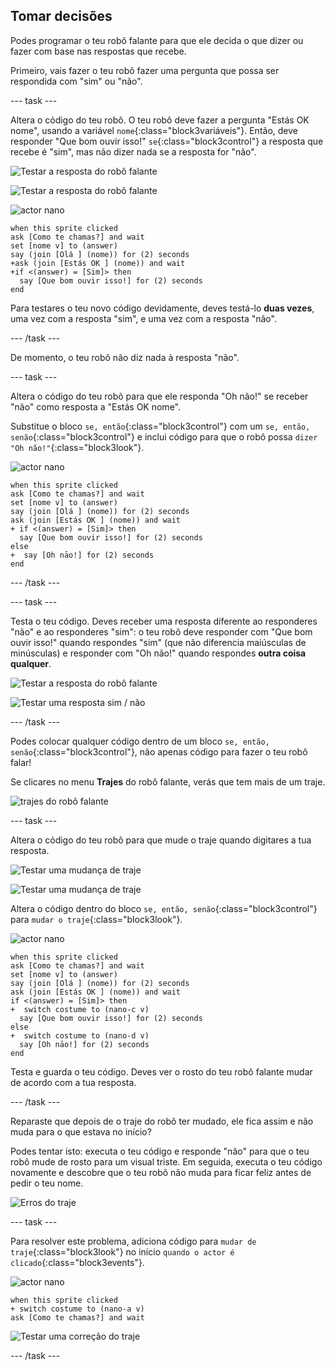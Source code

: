 ## Tomar decisões

Podes programar o teu robô falante para que ele decida o que dizer ou fazer com base nas respostas que recebe.

Primeiro, vais fazer o teu robô fazer uma pergunta que possa ser respondida com "sim" ou "não".

--- task ---

Altera o código do teu robô. O teu robô deve fazer a pergunta "Estás OK nome", usando a variável `nome`{:class="block3variáveis"}. Então, deve responder "Que bom ouvir isso!" `se`{:class="block3control"} a resposta que recebe é "sim", mas não dizer nada se a resposta for "não".

![Testar a resposta do robô falante](images/chatbot-if-test1-annotated.png)

![Testar a resposta do robô falante](images/chatbot-if-test2.png)

![actor nano](images/nano-sprite.png)

```blocks3
when this sprite clicked
ask [Como te chamas?] and wait
set [nome v] to (answer)
say (join [Olá ] (nome)) for (2) seconds
+ask (join [Estás OK ] (nome)) and wait
+if <(answer) = [Sim]> then 
  say [Que bom ouvir isso!] for (2) seconds
end
```

Para testares o teu novo código devidamente, deves testá-lo **duas vezes**, uma vez com a resposta "sim", e uma vez com a resposta "não".

--- /task ---

De momento, o teu robô não diz nada à resposta "não".

--- task ---

Altera o código do teu robô para que ele responda "Oh não!" se receber "não" como resposta a "Estás OK nome".

Substitue o bloco `se, então`{:class="block3control"} com um `se, então, senão`{:class="block3control"} e inclui código para que o robô possa `dizer "Oh não!"`{:class="block3look"}.

![actor nano](images/nano-sprite.png)

```blocks3
when this sprite clicked
ask [Como te chamas?] and wait
set [nome v] to (answer)
say (join [Olá ] (nome)) for (2) seconds
ask (join [Estás OK ] (nome)) and wait
+ if <(answer) = [Sim]> then 
  say [Que bom ouvir isso!] for (2) seconds
else 
+  say [Oh nāo!] for (2) seconds
end
```

--- /task ---

--- task ---

Testa o teu código. Deves receber uma resposta diferente ao responderes "não" e ao responderes "sim": o teu robô deve responder com "Que bom ouvir isso!" quando respondes "sim" (que não diferencia maiúsculas de minúsculas) e responder com "Oh não!" quando respondes **outra coisa qualquer**.

![Testar a resposta do robô falante](images/chatbot-if-test2.png)

![Testar uma resposta sim / não](images/chatbot-if-else-test.png)

--- /task ---

Podes colocar qualquer código dentro de um bloco `se, então, senão`{:class="block3control"}, não apenas código para fazer o teu robô falar!

Se clicares no menu **Trajes** do robô falante, verás que tem mais de um traje.

![trajes do robô falante](images/chatbot-costume-view-annotated.png)

--- task ---

Altera o código do teu robô para que mude o traje quando digitares a tua resposta.

![Testar uma mudança de traje](images/chatbot-costume-test1.png)

![Testar uma mudança de traje](images/chatbot-costume-test2.png)

Altera o código dentro do bloco `se, então, senão`{:class="block3control"} para `mudar o traje`{:class="block3look"}.

![actor nano](images/nano-sprite.png)

```blocks3
when this sprite clicked
ask [Como te chamas?] and wait
set [nome v] to (answer)
say (join [Olá ] (nome)) for (2) seconds
ask (join [Estás OK ] (nome)) and wait
if <(answer) = [Sim]> then 
+  switch costume to (nano-c v)
  say [Que bom ouvir isso!] for (2) seconds
else 
+  switch costume to (nano-d v)
  say [Oh nāo!] for (2) seconds
end
```

Testa e guarda o teu código. Deves ver o rosto do teu robô falante mudar de acordo com a tua resposta.

--- /task ---

Reparaste que depois de o traje do robô ter mudado, ele fica assim e não muda para o que estava no início?

Podes tentar isto: executa o teu código e responde "não" para que o teu robô mude de rosto para um visual triste. Em seguida, executa o teu código novamente e descobre que o teu robô não muda para ficar feliz antes de pedir o teu nome.

![Erros do traje](images/chatbot-costume-bug-test.png)

--- task ---

Para resolver este problema, adiciona código para `mudar de traje`{:class="block3look"} no início `quando o actor é clicado`{:class="block3events"}.

![actor nano](images/nano-sprite.png)

```blocks3
when this sprite clicked
+ switch costume to (nano-a v)
ask [Como te chamas?] and wait
```

![Testar uma correção do traje](images/chatbot-costume-fix-test.png)

--- /task ---